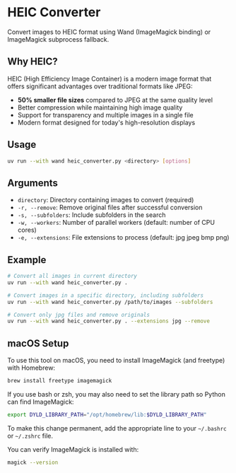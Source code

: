 # HEIC Converter

Convert images to HEIC format using Wand (ImageMagick binding) or ImageMagick subprocess fallback.

## Why HEIC?

HEIC (High Efficiency Image Container) is a modern image format that offers significant advantages over traditional formats like JPEG:

- **50% smaller file sizes** compared to JPEG at the same quality level
- Better compression while maintaining high image quality
- Support for transparency and multiple images in a single file
- Modern format designed for today's high-resolution displays

## Usage

```bash
uv run --with wand heic_converter.py <directory> [options]
```

## Arguments

- `directory`: Directory containing images to convert (required)
- `-r, --remove`: Remove original files after successful conversion
- `-s, --subfolders`: Include subfolders in the search
- `-w, --workers`: Number of parallel workers (default: number of CPU cores)
- `-e, --extensions`: File extensions to process (default: jpg jpeg bmp png)

## Example

```bash
# Convert all images in current directory
uv run --with wand heic_converter.py .

# Convert images in a specific directory, including subfolders
uv run --with wand heic_converter.py /path/to/images --subfolders

# Convert only jpg files and remove originals
uv run --with wand heic_converter.py . --extensions jpg --remove
```

## macOS Setup

To use this tool on macOS, you need to install ImageMagick (and freetype) with Homebrew:

```bash
brew install freetype imagemagick
```

If you use bash or zsh, you may also need to set the library path so Python can find ImageMagick:

```bash
export DYLD_LIBRARY_PATH="/opt/homebrew/lib:$DYLD_LIBRARY_PATH"
```

To make this change permanent, add the appropriate line to your `~/.bashrc` or `~/.zshrc` file.

You can verify ImageMagick is installed with:

```bash
magick --version
``` 